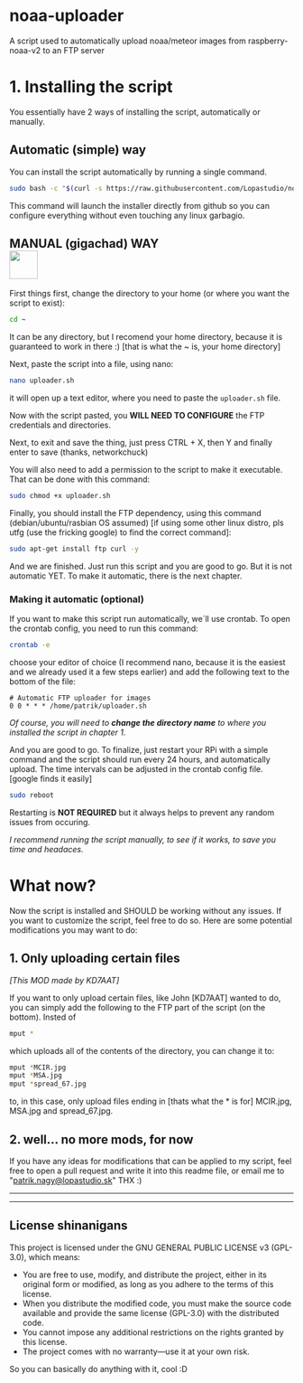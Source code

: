 # noaa-uploader
A script used to automatically upload noaa/meteor images from raspberry-noaa-v2 to an FTP server


# 1. Installing the script
You essentially have 2 ways of installing the script, automatically or manually.

## Automatic (simple) way
You can install the script automatically by running a single command.
```sh
sudo bash -c "$(curl -s https://raw.githubusercontent.com/Lopastudio/noaa-uploader/refs/heads/main/installer.sh)"
```
This command will launch the installer directly from github so you can configure everything without even touching any linux garbagio.

## MANUAL (gigachad) WAY <br> <img src="https://i.pinimg.com/originals/25/bd/8b/25bd8b7f6e57cdfd17747b25d753b2ce.jpg" width="50" height="50"> 


First things first, change the directory to your home (or where you want the script to exist):
```sh
cd ~
```
It can be any directory, but I recomend your home directory, because it is guaranteed to work in there :) [that is what the ~ is, your home directory]

Next, paste the script into a file, using nano:
```sh
nano uploader.sh
```
it will open up a text editor, where you need to paste the `uploader.sh` file.

Now with the script pasted, you **WILL NEED TO CONFIGURE** the FTP credentials and directories.

Next, to exit and save the thing, just press CTRL + X, then Y and finally enter to save (thanks, networkchuck)

You will also need to add a permission to the script to make it executable. That can be done with this command:
```sh
sudo chmod +x uploader.sh
```

Finally, you should install the FTP dependency, using this command (debian/ubuntu/rasbian OS assumed) [if using some other linux distro, pls utfg (use the fricking google) to find the correct command]:
```sh
sudo apt-get install ftp curl -y
```

And we are finished. Just run this script and you are good to go. But it is not automatic YET. To make it automatic, there is the next chapter.

### Making it automatic (optional)

If you want to make this script run automatically, we´ll use crontab. 
To open the crontab config, you need to run this command:
```sh
crontab -e
```
choose your editor of choice (I recommend nano, because it is the easiest and we already used it a few steps earlier) and add the following text to the bottom of the file:

```
# Automatic FTP uploader for images
0 0 * * * /home/patrik/uploader.sh 
```
*Of course, you will need to **change the directory name** to where you installed the script in chapter 1.*

And you are good to go. To finalize, just restart your RPi with a simple command and the script should run every 24 hours, and automatically upload.
The time intervals can be adjusted in the crontab config file. [google finds it easily]
```sh
sudo reboot
```
Restarting is **NOT REQUIRED** but it always helps to prevent any random issues from occuring.

*I recommend running the script manually, to see if it works, to save you time and headaces.*


# What now?
Now the script is installed and SHOULD be working without any issues. If you want to customize the script, feel free to do so. 
Here are some potential modifications you may want to do:

## 1. Only uploading certain files
*[This MOD made by KD7AAT]*

If you want to only upload certain files, like John [KD7AAT] wanted to do, you can simply add the following to the FTP part of the script (on the bottom). Insted of

```sh
mput *
```
which uploads all of the contents of the directory, you can change it to:
```sh
mput *MCIR.jpg
mput *MSA.jpg
mput *spread_67.jpg
```
to, in this case, only upload files ending in [thats what the * is for] MCIR.jpg, MSA.jpg and spread_67.jpg.

## 2. well... no more mods, for now
If you have any ideas for modifications that can be applied to my script, feel free to open a pull request and write it into this readme file, or email me to "patrik.nagy@lopastudio.sk" THX :)


---
---

## License shinanigans
This project is licensed under the GNU GENERAL PUBLIC LICENSE v3 (GPL-3.0), which means:


-  You are free to use, modify, and distribute the project, either in its original form or modified, as long as you adhere to the terms of this license.
- When you distribute the modified code, you must make the source code available and provide the same license (GPL-3.0) with the distributed code.
- You cannot impose any additional restrictions on the rights granted by this license.
- The project comes with no warranty—use it at your own risk.

So you can basically do anything with it, cool :D